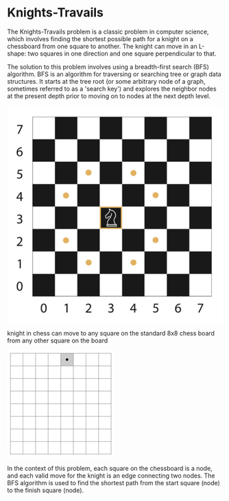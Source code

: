 # Knights-Travails

The Knights-Travails problem is a classic problem in computer science, which involves finding the shortest possible path for a knight on a chessboard from one square to another. The knight can move in an L-shape: two squares in one direction and one square perpendicular to that.

The solution to this problem involves using a breadth-first search (BFS) algorithm. BFS is an algorithm for traversing or searching tree or graph data structures. It starts at the tree root (or some arbitrary node of a graph, sometimes referred to as a 'search key') and explores the neighbor nodes at the present depth prior to moving on to nodes at the next depth level.

![Alt text](image.png)

knight in chess can move to any square on the standard 8x8 chess board from any other square on the board

![Alt text](00.png)

In the context of this problem, each square on the chessboard is a node, and each valid move for the knight is an edge connecting two nodes. The BFS algorithm is used to find the shortest path from the start square (node) to the finish square (node).
